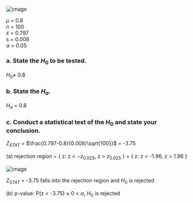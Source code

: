 
![image](https://github.com/user-attachments/assets/e5f0d211-90fb-497d-8a84-8a36651e57af)

$\mu$ = 0.8  
n = 100  
$\bar{x}$ = 0.797  
s = 0.008  
$\alpha$ = 0.05  

### a. State the $H_{0}$ to be tested.

$H_{0} \neq$ 0.8  

### b. State the $H_{a}$.

$H_{a}$ = 0.8  

### c. Conduct a statistical test of the $H_{0}$ and state your conclusion.

$Z_{STAT}$ = $\frac{0.797-0.8}{0.008/\sqrt{100}}$ = -3.75

(a) rejection region = { z: z < $-z_{0.025}$, z > $z_{0.025}$ } = { z: z < -1.96, z > 1.96 }  

![image](https://github.com/user-attachments/assets/38f38055-aade-4aae-9493-84995ddb5703)

$Z_{STAT}$ = -3.75 falls into the rejection region and $H_{0}$ is rejected

(b) p-value: P(z < -3.75) $\approx$ 0 < $\alpha$, $H_{0}$ is rejected
    

    

